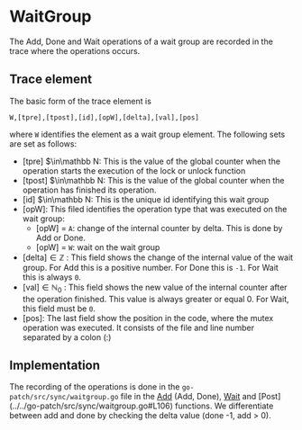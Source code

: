 # WaitGroup
The Add, Done and Wait operations of a wait group are recorded in the trace where the operations occurs.

## Trace element
The basic form of the trace element is
```
W,[tpre],[tpost],[id],[opW],[delta],[val],[pos]
```
where `W` identifies the element as a wait group element. The following sets are set as follows:

- [tpre] $\in\mathbb N: This is the value of the global counter when the operation starts
the execution of the lock or unlock function
- [tpost] $\in\mathbb N: This is the value of the global counter when the operation has finished
its operation.
- [id] $\in\mathbb N: This is the unique id identifying this wait group
- [opW]: This filed identifies the operation type that was executed on the wait group:
    - [opW] = `A`: change of the internal counter by delta. This is done by Add or Done.
    - [opW] = `W`: wait on the wait group
- [delta]$\in \mathbb Z$ : This field shows the change of the internal value of the wait group.
For Add this is a positive number. For Done this is `-1`. For Wait this is always
`0`.
- [val]$\in \mathbb N_0$ : This field shows the new value of the internal counter after the operation
finished. This value is always greater or equal 0. For Wait, this field must be `0`.
- [pos]: The last field show the position in the code, where the mutex operation
was executed. It consists of the file and line number separated by a colon (:)


## Implementation
The recording of the operations is done in the `go-patch/src/sync/waitgroup.go` file in the [Add](../../go-patch/src/sync/waitgroup.go#L36) (Add, Done), [Wait](../../go-patch/src/sync/waitgroup.go#L76) and [Post] (../../go-patch/src/sync/waitgroup.go#L106) functions. We differentiate between add and done by checking the delta value (done -1, add > 0).